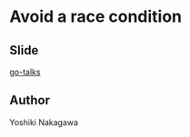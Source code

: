 # Avoid a race condition

## Slide
[go-talks](http://go-talks.appspot.com/github.com/yyoshiki41/avoid-race-condition/main.slide)

## Author
Yoshiki Nakagawa
